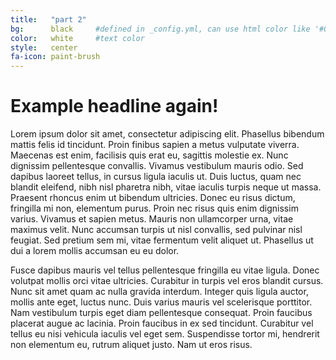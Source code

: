 ```yaml
---
title:   "part 2"
bg:      black     #defined in _config.yml, can use html color like '#010101'
color:   white     #text color
style:   center
fa-icon: paint-brush
---
```


# Example headline again!

Lorem ipsum dolor sit amet, consectetur adipiscing elit. Phasellus bibendum mattis felis id tincidunt. Proin finibus sapien a metus vulputate viverra. Maecenas est enim, facilisis quis erat eu, sagittis molestie ex. Nunc dignissim pellentesque convallis. Vivamus vestibulum mauris odio. Sed dapibus laoreet tellus, in cursus ligula iaculis ut. Duis luctus, quam nec blandit eleifend, nibh nisl pharetra nibh, vitae iaculis turpis neque ut massa. Praesent rhoncus enim ut bibendum ultricies. Donec eu risus dictum, fringilla mi non, elementum purus. Proin nec risus quis enim dignissim varius. Vivamus et sapien metus. Mauris non ullamcorper urna, vitae maximus velit. Nunc accumsan turpis ut nisl convallis, sed pulvinar nisl feugiat. Sed pretium sem mi, vitae fermentum velit aliquet ut. Phasellus ut dui a lorem mollis accumsan eu eu dolor.

Fusce dapibus mauris vel tellus pellentesque fringilla eu vitae ligula. Donec volutpat mollis orci vitae ultricies. Curabitur in turpis vel eros blandit cursus. Nunc sit amet quam ac nulla gravida interdum. Integer quis ligula auctor, mollis ante eget, luctus nunc. Duis varius mauris vel scelerisque porttitor. Nam vestibulum turpis eget diam pellentesque consequat. Proin faucibus placerat augue ac lacinia. Proin faucibus in ex sed tincidunt. Curabitur vel tellus eu nisi vehicula iaculis vel eget sem. Suspendisse tortor mi, hendrerit non elementum eu, rutrum aliquet justo. Nam ut eros risus.

